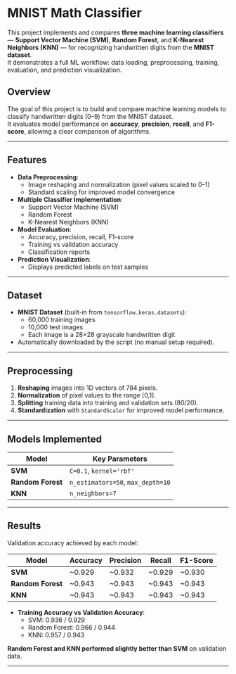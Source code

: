 # MNIST Math Classifier

This project implements and compares **three machine learning classifiers** — **Support Vector Machine (SVM)**, **Random Forest**, and **K-Nearest Neighbors (KNN)** — for recognizing handwritten digits from the **MNIST dataset**.  
It demonstrates a full ML workflow: data loading, preprocessing, training, evaluation, and prediction visualization.


## Overview
The goal of this project is to build and compare machine learning models to classify handwritten digits (0–9) from the MNIST dataset.  
It evaluates model performance on **accuracy**, **precision**, **recall**, and **F1-score**, allowing a clear comparison of algorithms.

---

## Features
- **Data Preprocessing**:
  - Image reshaping and normalization (pixel values scaled to 0–1)
  - Standard scaling for improved model convergence
- **Multiple Classifier Implementation**:
  - Support Vector Machine (SVM)
  - Random Forest
  - K-Nearest Neighbors (KNN)
- **Model Evaluation**:
  - Accuracy, precision, recall, F1-score
  - Training vs validation accuracy
  - Classification reports
- **Prediction Visualization**:
  - Displays predicted labels on test samples

---

## Dataset
- **MNIST Dataset** (built-in from `tensorflow.keras.datasets`):
  - 60,000 training images
  - 10,000 test images
  - Each image is a 28×28 grayscale handwritten digit
- Automatically downloaded by the script (no manual setup required).

---

## Preprocessing
1. **Reshaping** images into 1D vectors of 784 pixels.  
2. **Normalization** of pixel values to the range [0,1].  
3. **Splitting** training data into training and validation sets (80/20).  
4. **Standardization** with `StandardScaler` for improved model performance.

---

## Models Implemented
| Model            | Key Parameters                     |
|-----------------|------------------------------------|
| **SVM**          | `C=0.1`, `kernel='rbf'`            |
| **Random Forest**| `n_estimators=50`, `max_depth=10`  |
| **KNN**          | `n_neighbors=7`                   |

---

## Results
Validation accuracy achieved by each model:

| Model          | Accuracy | Precision | Recall | F1-Score |
|----------------|----------|-----------|--------|----------|
| **SVM**        | ~0.929   | ~0.932    | ~0.929 | ~0.930   |
| **Random Forest**| ~0.943 | ~0.943    | ~0.943 | ~0.943   |
| **KNN**        | ~0.943   | ~0.943    | ~0.943 | ~0.943   |

- **Training Accuracy vs Validation Accuracy**:
  - SVM: 0.936 / 0.929  
  - Random Forest: 0.966 / 0.944  
  - KNN: 0.957 / 0.943  

 **Random Forest and KNN performed slightly better than SVM** on validation data.

---


